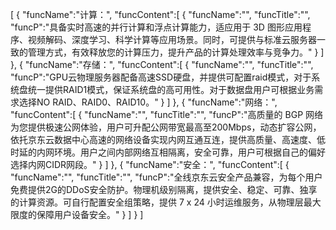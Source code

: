 [
	{
		"funcName":"计算：",
		"funcContent":[
			{
				"funcName":"",
				"funcTitle":"",
				"funcP":"具备实时高速的并行计算和浮点计算能力，适应用于 3D 图形应用程序、视频解码、深度学习、科学计算等应用场景。同时，可提供与标准云服务器一致的管理方式，有效释放您的计算压力，提升产品的计算处理效率与竞争力。"
			}
		]
	},
	{
		"funcName":"存储：",
		"funcContent":[
			{
				"funcName":"",
				"funcTitle":"",
				"funcP":"GPU云物理服务器配备高速SSD硬盘，并提供可配置raid模式，对于系统盘统一提供RAID1模式，保证系统盘的高可用性。对于数据盘用户可根据业务需求选择NO RAID、RAID0、RAID10。"
			}
		]
	},
	{
		"funcName":"网络：",
		"funcContent":[
			{
				"funcName":"",
				"funcTitle":"",
				"funcP":"高质量的 BGP 网络为您提供极速公网体验，用户可升配公网带宽最高至200Mbps，动态扩容公网，依托京东云数据中心高速的网络设备实现内网互通互连，提供高质量、高速度、低时延的内网环境。用户之间内部网络互相隔离，安全可靠，用户可根据自己的偏好选择内网CIDR网段。"
			}
		]
	},
	{
		"funcName":"安全：",
		"funcContent":[
			{
				"funcName":"",
				"funcTitle":"",
				"funcP":"全线京东云安全产品兼容，为每个用户免费提供2G的DDoS安全防护。物理机级别隔离，提供安全、稳定、可靠、独享的计算资源。可自行配置安全组策略，提供 7 x 24 小时运维服务，从物理层最大限度的保障用户设备安全。"
			}
		]
	}
]